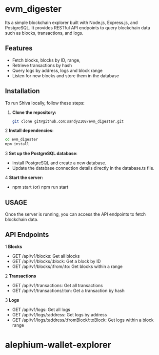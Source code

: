 # evm_digester

Its a simple blockchain explorer built with Node.js, Express.js, and PostgreSQL. It provides RESTful API endpoints to query blockchain data such as blocks, transactions, and logs.

## Features

- Fetch blocks, blocks by ID, range,
- Retrieve transactions by hash
- Query logs by address, logs and block range
- Listen for new blocks and store them in the database

## Installation

To run Shiva locally, follow these steps:

1. **Clone the repository:**

   ```bash
   git clone git@github.com:sandy2108/evm_digester.git
   
2 **Install dependencies:**
   ```bash
   cd evm_digester
   npm install
   ```
   
3 **Set up the PostgreSQL database:**
   - Install PostgreSQL and create a new database.
   - Update the database connection details directly in the database.ts file.
     
4 **Start the server:**
   - npm start (or) npm run start

## USAGE
Once the server is running, you can access the API endpoints to fetch blockchain data.

## API Endpoints
1 **Blocks**
  - GET /api/v1/blocks: Get all blocks
  - GET /api/v1/blocks/:block: Get a block by ID
  - GET /api/v1/blocks/:from/:to: Get blocks within a range
    
2 **Transactions**
  - GET /api/v1/transactions: Get all transactions
  - GET /api/v1/transactions/:txn: Get a transaction by hash

3 **Logs**
  - GET /api/v1/logs: Get all logs
  - GET /api/v1/logs/:address: Get logs by address
  - GET /api/v1/logs/:address/:fromBlock/:toBlock: Get logs within a block range

  

# alephium-wallet-explorer
